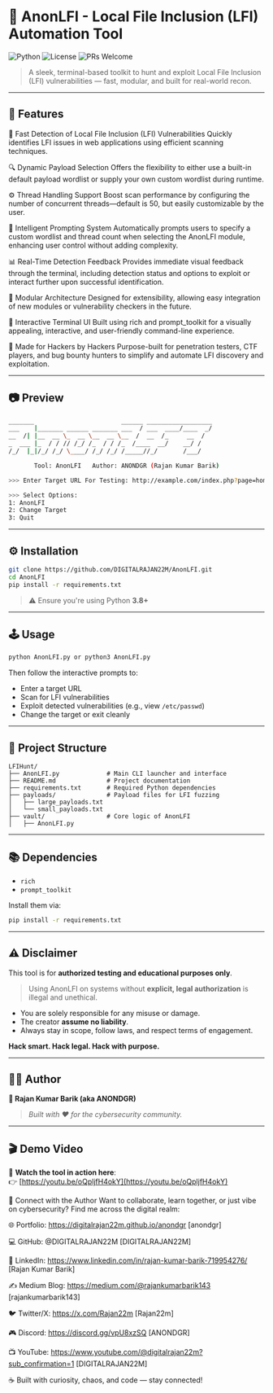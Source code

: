 # 🚀 AnonLFI - Local File Inclusion (LFI) Automation Tool

![Python](https://img.shields.io/badge/Python-3.8+-blue?logo=python)
![License](https://img.shields.io/badge/license-MIT-green)
![PRs Welcome](https://img.shields.io/badge/PRs-welcome-brightgreen.svg?style=flat-square)

> A sleek, terminal-based toolkit to hunt and exploit Local File Inclusion (LFI) vulnerabilities — fast, modular, and built for real-world recon.

---

## 📌 Features

🎯 Fast Detection of Local File Inclusion (LFI) Vulnerabilities
Quickly identifies LFI issues in web applications using efficient scanning techniques.

🔍 Dynamic Payload Selection
Offers the flexibility to either use a built-in default payload wordlist or supply your own custom wordlist during runtime.

⚙️ Thread Handling Support
Boost scan performance by configuring the number of concurrent threads—default is 50, but easily customizable by the user.

🧠 Intelligent Prompting System
Automatically prompts users to specify a custom wordlist and thread count when selecting the AnonLFI module, enhancing user control without adding complexity.

📊 Real-Time Detection Feedback
Provides immediate visual feedback through the terminal, including detection status and options to exploit or interact further upon successful identification.

🧠 Modular Architecture
Designed for extensibility, allowing easy integration of new modules or vulnerability checkers in the future.

🎨 Interactive Terminal UI
Built using rich and prompt_toolkit for a visually appealing, interactive, and user-friendly command-line experience.

🤖 Made for Hackers by Hackers
Purpose-built for penetration testers, CTF players, and bug bounty hunters to simplify and automate LFI discovery and exploitation.


---

## 📷 Preview

```bash
_______                        ______ __________________
___    |_______ ______ _______ ___  / ___  ____/____  _/
__  /| |__  __ \_  __ \__  __ \__  /  __  /_     __  /  
_  ___ |_  / / // /_/ /_  / / /_  /____  __/    __/ /   
/_/  |_|/_/ /_/ \____/ /_/ /_/ /_____//_/       /___/   

       Tool: AnonLFI   Author: ANONDGR (Rajan Kumar Barik)

>>> Enter Target URL For Testing: http://example.com/index.php?page=home

>>> Select Options:
1: AnonLFI
2: Change Target
3: Quit
```

---

## ⚙️ Installation

```bash
git clone https://github.com/DIGITALRAJAN22M/AnonLFI.git
cd AnonLFI
pip install -r requirements.txt
```

> ⚠️ Ensure you're using Python **3.8+**

---

## 🕹️ Usage

```bash
python AnonLFI.py or python3 AnonLFI.py
```

Then follow the interactive prompts to:

- Enter a target URL
- Scan for LFI vulnerabilities
- Exploit detected vulnerabilities (e.g., view `/etc/passwd`)
- Change the target or exit cleanly

---

## 📁 Project Structure

```
LFIHunt/
├── AnonLFI.py             # Main CLI launcher and interface
├── README.md              # Project documentation
├── requirements.txt       # Required Python dependencies
├── payloads/              # Payload files for LFI fuzzing
│   ├── large_payloads.txt
│   └── small_payloads.txt
├── vault/                 # Core logic of AnonLFI
│   ├── AnonLFI.py   
```

---

## 📚 Dependencies

- `rich`
- `prompt_toolkit`

Install them via:

```bash
pip install -r requirements.txt
```

---

## ⚠️ Disclaimer

This tool is for **authorized testing and educational purposes only**.

> Using AnonLFI on systems without **explicit, legal authorization** is illegal and unethical.

- You are solely responsible for any misuse or damage.
- The creator **assume no liability**.
- Always stay in scope, follow laws, and respect terms of engagement.

**Hack smart. Hack legal. Hack with purpose.**

---

## 👨‍💻 Author

**🔐 Rajan Kumar Barik (aka ANONDGR)**  
> *Built with ❤️ for the cybersecurity community.*

---
## 🎬 Demo Video  
🎥 **Watch the tool in action here**:  
👉 [https://youtu.be/oQpljfH4okY](https://youtu.be/oQpljfH4okY)


🔗 Connect with the Author
Want to collaborate, learn together, or just vibe on cybersecurity?
Find me across the digital realm:

🌐 Portfolio: https://digitalrajan22m.github.io/anondgr [anondgr]

💻 GitHub: @DIGITALRAJAN22M [DIGITALRAJAN22M]

🔗 LinkedIn: https://www.linkedin.com/in/rajan-kumar-barik-719954276/ [Rajan Kumar Barik]

✍️ Medium Blog: https://medium.com/@rajankumarbarik143 [rajankumarbarik143]

🐦 Twitter/X: https://x.com/Rajan22m [Rajan22m]

🎮 Discord: https://discord.gg/vpU8xzSQ [ANONDGR]

📺 YouTube: https://www.youtube.com/@digitalrajan22m?sub_confirmation=1  [DIGITALRAJAN22M]

☕ Built with curiosity, chaos, and code — stay connected!


